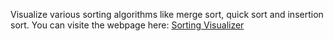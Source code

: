 Visualize various sorting algorithms like merge sort, quick sort and insertion sort. You can visite the webpage here: [Sorting Visualizer](url) 
